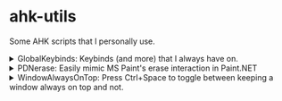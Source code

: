 # ahk-utils
Some AHK scripts that I personally use.
<details>
  <summary><a>GlobalKeybinds: Keybinds (and more) that I always have on.</a></summary>
  <p style="margin: 0px">GlobalKeybinds attempts to provide useful keybinds (mostly while typing) while also respecting widely-used keybinds. It also contains other features regarding some specific keys (see below).</p>
  <p style="margin-top: 0px">C = Ctrl, S = Shift, M = Alt</p>
  <table>
    <tr>
      <th>Keybind</th>
      <th>Function</th>
    </tr>
    <tr>
      <td>C-l</td>
      <td>forward char</td>
    </tr>
    <tr>
      <td>C-h</td>
      <td>backward char</td>
    </tr>
    <tr>
      <td>M-l</td>
      <td>forward word</td>
    </tr>
    <tr>
      <td>M-h</td>
      <td>backward word</td>
    </tr>
    <tr>
      <td>C-k</td>
      <td>next line</td>
    </tr>
    <tr>
      <td>C-j</td>
      <td>previous line</td>
    </tr>
    <tr>
      <td>C-o</td>
      <td>newline above</td>
    </tr>
    <tr>
      <td>C-.</td>
      <td>newline below</td>
    </tr>
    <tr>
      <td>C-m</td>
      <td>kill line</td>
    </tr>
    <tr>
      <td>C-q</td>
      <td>move beginning of line</td>
    </tr>
    <tr>
      <td>C-e</td>
      <td>move end of line</td>
    </tr>
    <tr>
      <td>C-S-z</td>
      <td>redo</td>
    </tr>
    <tr>
      <td>M-0</td>
      <td>send 👍</td>
    </tr>
  </table>

  ### Additional features
  - A small translucent emacs logo appears at the top right of your screen while the keybinds are active (i.e. while the script is *not* suspended)*
  - Auto-suspend keybindings depending on the current active window (add your own `.exe`'s; Window Spy will be helpful)*
  - Disables the `F1` key
  - Disables the `Insert` key
  - Permanently enables `NumLock`
  
  *Enable/disable this feature at the top of `GlobalKeybinds.ahk`.

  ### Usage
  Run `GlobalKeybinds.ahk` with [AutoHotkey v2.0](https://www.autohotkey.com).  
  Suspend the script to temporarily disable the keybinds.

  ### Running at Windows startup
  * WinKey+R → Enter "shell:startup" → Place a shortcut to the script here

  * "C:\Users\\%USERNAME%\AppData\Roaming\Microsoft\Windows\Start Menu\Programs\Startup" → Place a shortcut to the script here

</details>

<details>
  <summary><a>PDNerase: Easily mimic MS Paint's erase interaction in Paint.NET</a></summary>
  This assumes that the background is white. Press Ctrl+E to switch between draw/erase mode.
</details>

<details>
  <summary>WindowAlwaysOnTop: Press Ctrl+Space to toggle between keeping a window always on top and not.</summary>
</details>
